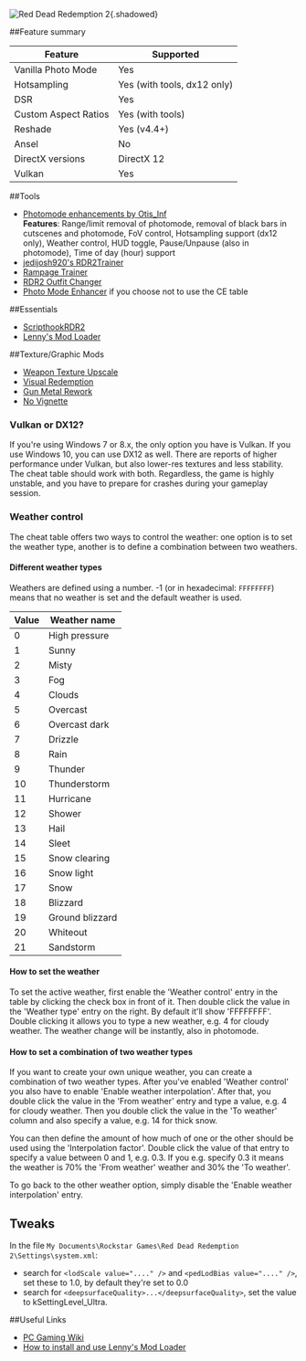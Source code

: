 ![Red Dead Redemption 2](Images\rdr2_header.jpg "Shot by Otis_Inf"){.shadowed}

##Feature summary

Feature | Supported
--|--
Vanilla Photo Mode | Yes
Hotsampling | Yes (with tools, dx12 only)
DSR | Yes
Custom Aspect Ratios | Yes (with tools)
Reshade | Yes (v4.4+)
Ansel | No
DirectX versions | DirectX 12
Vulkan | Yes
 
##Tools

* [Photomode enhancements by Otis_Inf](..\CheatTables\RDR2_PhotomodeEnhancements_Otis.CT)  
**Features**: Range/limit removal of photomode, removal of black bars in cutscenes and photomode, FoV control, Hotsampling support (dx12 only),
Weather control, HUD toggle, Pause/Unpause (also in photomode), Time of day (hour) support
* [jedijosh920's RDR2Trainer](http://discord.gg/wdNC5hn)
* [Rampage Trainer](https://www.nexusmods.com/reddeadredemption2/mods/233)
* [RDR2 Outfit Changer](https://www.rdr2mods.com/downloads/rdr2/scripts/12-rdr-2-outfit-changer/)
* [Photo Mode Enhancer](https://www.rdr2mods.com/downloads/rdr2/scripts/8-photo-mode-enhancer/) if you choose not to use the CE table

##Essentials

* [ScripthookRDR2](https://www.dev-c.com/rdr2/scripthookrdr2/)
* [Lenny's Mod Loader](https://www.rdr2mods.com/downloads/rdr2/tools/76-lennys-mod-loader-rdr/)

##Texture/Graphic Mods
* [Weapon Texture Upscale](https://www.nexusmods.com/reddeadredemption2/mods/928)
* [Visual Redemption](https://discord.gg/ADfQxWSv6J)
* [Gun Metal Rework](https://www.nexusmods.com/reddeadredemption2/mods/648)
* [No Vignette](https://www.nexusmods.com/reddeadredemption2/mods/724)

### Vulkan or DX12?
If you're using Windows 7 or 8.x, the only option you have is Vulkan. If you use Windows 10, you can use DX12 as well. There are reports
of higher performance under Vulkan, but also lower-res textures and less stability. The cheat table should work with both. Regardless, the 
game is highly unstable, and you have to prepare for crashes during your gameplay session.

### Weather control
The cheat table offers two ways to control the weather: one option is to set the weather type, another is to define a combination
between two weathers. 

#### Different weather types
Weathers are defined using a number. -1 (or in hexadecimal: `FFFFFFFF`) means that no weather is set and the default weather is used. 

Value | Weather name
--|--
0 | High pressure
1 | Sunny
2 | Misty
3 | Fog
4 | Clouds
5 | Overcast
6 | Overcast dark
7 | Drizzle
8 | Rain
9 | Thunder
10|Thunderstorm
11|Hurricane
12|Shower
13|Hail
14|Sleet
15|Snow clearing
16|Snow light
17|Snow
18|Blizzard
19|Ground blizzard
20|Whiteout
21|Sandstorm

#### How to set the weather
To set the active weather, first enable the 'Weather control' entry in the table by clicking the check box in front of it. Then double click the 
value in the 'Weather type' entry on the right. By default it'll show 'FFFFFFFF'. Double clicking it allows you to type a new weather, e.g. 4 for cloudy
weather. The weather change will be instantly, also in photomode.

#### How to set a combination of two weather types
If you want to create your own unique weather, you can create a combination of two weather types. 
After you've enabled 'Weather control' you also have to enable 'Enable weather interpolation'. After that, you double click the value in the 
'From weather' entry and type a value, e.g. 4 for cloudy weather. Then you double click the value in the 'To weather' column and also specify
a value, e.g. 14 for thick snow. 

You can then define the amount of how much of one or the other should be used using the 'Interpolation factor'. 
Double click the value of that entry to specify a value between 0 and 1, e.g. 0.3. If you e.g. specify 0.3 it means the weather is 70% the 'From weather'
weather and 30% the 'To weather'. 

To go back to the other weather option, simply disable the 'Enable weather interpolation' entry.

## Tweaks

In the file `My Documents\Rockstar Games\Red Dead Redemption 2\Settings\system.xml`:

- search for `<lodScale value="...." />` and `<pedLodBias value="...." />`, set these to 1.0, by default they're set to 0.0
- search for `<deepsurfaceQuality>...</deepsurfaceQuality>`, set the value to kSettingLevel_Ultra.

##Useful Links

* [PC Gaming Wiki](https://www.pcgamingwiki.com/wiki/Red_Dead_Redemption_2)
* [How to install and use Lenny's Mod Loader](https://www.youtube.com/watch?v=E-OIFFcIKDs)
